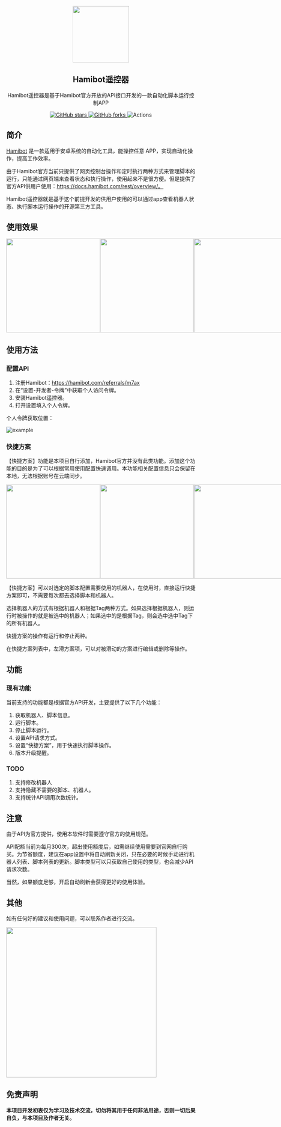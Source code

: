<p align="center">
    <img src="images/logo.png" width=150/>
</p>
<h2 align="center">Hamibot遥控器</h2>
<div align="center">
Hamibot遥控器是基于Hamibot官方开放的API接口开发的一款自动化脚本运行控制APP
</div>

<p align="center">
    <a href="https://github.com/laosanyuan/HamibotRemoteControl/stargazers">
        <img alt="GitHub stars" src="https://img.shields.io/github/stars/laosanyuan/HamibotRemoteControl">
    </a>
    <a href="https://github.com/laosanyuan/HamibotRemoteControl/network">
        <img alt="GitHub forks" src="https://img.shields.io/github/forks/laosanyuan/HamibotRemoteControl">
    </a>
    <a>
        <img alt="Actions" src="https://img.shields.io/github/downloads/laosanyuan/HamibotRemoteControl/total">
    </a>
</p>

## 简介

[Hamibot](https://hamibot.com/) 是一款适用于安卓系统的自动化工具，能操控任意 APP，实现自动化操作，提高工作效率。 

由于Hamibot官方当前只提供了网页控制台操作和定时执行两种方式来管理脚本的运行，只能通过网页端来查看状态和执行操作，使用起来不是很方便。但是提供了官方API供用户使用：https://docs.hamibot.com/rest/overview/。

Hamibot遥控器就是基于这个前提开发的供用户使用的可以通过app查看机器人状态、执行脚本运行操作的开源第三方工具。

## 使用效果

<div style="width: 750px; overflow: hidden;">
    <img src="images/app_home.jpg" style="float: left; width: 250px;" />
    <img src="images/app_scripts.jpg" style="float: left; width: 250px;" />
    <img src="images/app_settings.jpg" style="float: left; width: 250px;" />
</div>

## 使用方法

### 配置API

1. 注册Hamibot：https://hamibot.com/referrals/m7ax
2. 在“设置-开发者-令牌”中获取个人访问令牌。
3. 安装Hamibot遥控器。
4. 打开设置填入个人令牌。

个人令牌获取位置：

![example](images/hamibot_example.png)

### 快捷方案

【快捷方案】功能是本项目自行添加，Hamibot官方并没有此类功能。添加这个功能的目的是为了可以根据常用使用配置快速调用。本功能相关配置信息只会保留在本地，无法根据账号在云端同步。

<div style="width: 750px; overflow: hidden;">
    <img src="images/scheme1.jpg" style="float: left; width: 250px;" />
    <img src="images/scheme2.jpg" style="float: left; width: 250px;" />
    <img src="images/scheme3.jpg" style="float: left; width: 250px;" />
</div>

【快捷方案】可以对选定的脚本配置需要使用的机器人，在使用时，直接运行快捷方案即可，不需要每次都去选择脚本和机器人。

选择机器人的方式有根据机器人和根据Tag两种方式。如果选择根据机器人，则运行时被操作的就是被选中的机器人；如果选中的是根据Tag，则会选中选中Tag下的所有机器人。

快捷方案的操作有运行和停止两种。

在快捷方案列表中，左滑方案项，可以对被滑动的方案进行编辑或删除等操作。

## 功能

### 现有功能

当前支持的功能都是根据官方API开发，主要提供了以下几个功能：

1. 获取机器人、脚本信息。
2. 运行脚本。
3. 停止脚本运行。
4. 设置API请求方式。
5. 设置“快捷方案”，用于快速执行脚本操作。
6. 版本升级提醒。

### TODO

1. 支持修改机器人
2. 支持隐藏不需要的脚本、机器人。
3. 支持统计API调用次数统计。

## 注意

由于API为官方提供，使用本软件时需要遵守官方的使用规范。

API配额当前为每月300次，超出使用额度后，如需继续使用需要到官网自行购买。为节省额度，建议在app设置中将自动刷新关闭，只在必要的时候手动进行机器人列表、脚本列表的更新。脚本类型可以只获取自己使用的类型，也会减少API请求次数。

当然，如果额度足够，开启自动刷新会获得更好的使用体验。

## 其他

如有任何好的建议和使用问题，可以联系作者进行交流。

<div style="width: 750px; overflow: hidden;">
    <img src="images/qr_code.jpg" style="float: left; width: 400px;" />
</div>

##  免责声明

**本项目开发初衷仅为学习及技术交流，切勿将其用于任何非法用途，否则一切后果自负，与本项目及作者无关。**